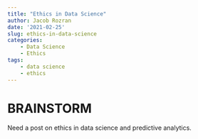 ```yaml
---
title: "Ethics in Data Science"
author: Jacob Rozran
date: '2021-02-25'
slug: ethics-in-data-science
categories:
    - Data Science
    - Ethics
tags:
    - data science
    - ethics
---
```


# BRAINSTORM

Need a post on ethics in data science and predictive analytics.
